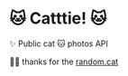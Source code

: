  # 🐱 Catttie! 🐱

✨ Public cat 🐱 photos API 

👏🏼 thanks for the [random.cat][df1]
 

[df1]: <http://random.cat/>
